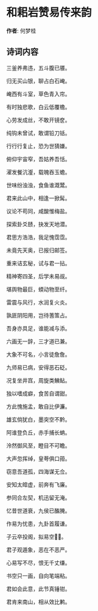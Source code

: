 # 和耜岩赞易传来韵

**作者**: 何梦桂

## 诗词内容

三釜养弗违，五斗腹已餍。

归无买山银，聊占白石崦。

崦西有斗室，草色青入帘。

有时独悲歌，白云低覆檐。

心劳发成丝，不敢开镜奁。

纯钩未曾试，敢谓铅刀铦。

行行行复止，恐为世猜嫌。

俯仰宇宙窄，吾姑养吾恬。

濯发餐沆瀣，载魄吞玉蟾。

世味纷浊浊，食鱼谁溉鬵。

君来此山中，相逢一掀髯。

议论不苟同，咸酸惟梅盐。

探索卦爻赜，抉发天地潜。

君思方浩浩，我足愧霑霑。

未竟先天奥，已报归邮签。

重来诘玄秘，试与君一拈。

精神寄四圣，后学未易觇。

堪舆物最巨，蝡动物至纤。

雷震与风行，水润复火炎。

孰匪阴阳用，岂待蓍策占。

吾身亦具足，谁能减与添。

六画无一辞，三才道已兼。

大象不可名，小言徒詹詹。

九师易已病，安得恶石砭。

况复坐井窞，周旋类鮧鲇。

独以嗜成癖，食苦自谓甜。

方此愧施孟，敢自比伊濂。

雄玄倘犹白，墨突空不黔。

阿谁登负丘，赤手捕长蚺。

泠然御风至，瞪目不可瞻。

大声忽挥绰，皇荂俱口箝。

窃意吾道孤，四海谋无佥。

安知太皡虚，前奔有飞廉。

参同合左契，机迅留无淹。

忆昔世道衰，九侯已醢腌。

作易为忧患，九卦首履谦。

子云卒投阁，拟易空𪡋𪡋。

君子观遁象，恶在不恶严。

心易写不尽，恨无千丈缣。

书空只一画，自向笔端粘。

君如会此意，此节真锤钳。

君肯来南山，相从效比鹣。

